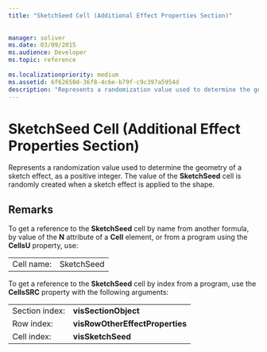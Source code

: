 ```yaml
---
title: "SketchSeed Cell (Additional Effect Properties Section)"
 
 
manager: soliver
ms.date: 03/09/2015
ms.audience: Developer
ms.topic: reference
 
ms.localizationpriority: medium
ms.assetid: 6f62650d-36f8-4c6e-b79f-c9c397a5954d
description: "Represents a randomization value used to determine the geometry of a sketch effect, as a positive integer. The value of the SketchSeed cell is randomly created when a sketch effect is applied to the shape."
---
```


# SketchSeed Cell (Additional Effect Properties Section)

Represents a randomization value used to determine the geometry of a sketch effect, as a positive integer. The value of the **SketchSeed** cell is randomly created when a sketch effect is applied to the shape. 
  
## Remarks

To get a reference to the **SketchSeed** cell by name from another formula, by value of the **N** attribute of a **Cell** element, or from a program using the **CellsU** property, use: 
  
|||
|:-----|:-----|
| Cell name:  <br/> | SketchSeed  <br/> |
   
To get a reference to the **SketchSeed** cell by index from a program, use the **CellsSRC** property with the following arguments: 
  
|||
|:-----|:-----|
| Section index:  <br/> |**visSectionObject** <br/> |
| Row index:  <br/> |**visRowOtherEffectProperties** <br/> |
| Cell index:  <br/> |**visSketchSeed** <br/> |
   

